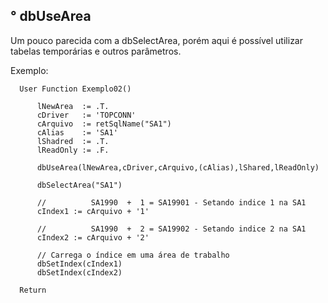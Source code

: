 ## ° dbUseArea

Um pouco parecida com a dbSelectArea, porém aqui é possível utilizar tabelas temporárias e outros parâmetros.

Exemplo:

      User Function Exemplo02()

          lNewArea  := .T.
          cDriver   := 'TOPCONN'
          cArquivo  := retSqlName("SA1")
          cAlias    := 'SA1'
          lShadred  := .T.
          lReadOnly := .F.

          dbUseArea(lNewArea,cDriver,cArquivo,(cAlias),lShared,lReadOnly)

          dbSelectArea("SA1")

          //          SA1990  +  1 = SA19901 - Setando indice 1 na SA1
          cIndex1 := cArquivo + '1'

          //          SA1990  +  2 = SA19902 - Setando indice 2 na SA1
          cIndex2 := cArquivo + '2'

          // Carrega o índice em uma área de trabalho
          dbSetIndex(cIndex1)
          dbSetIndex(cIndex2)

      Return
